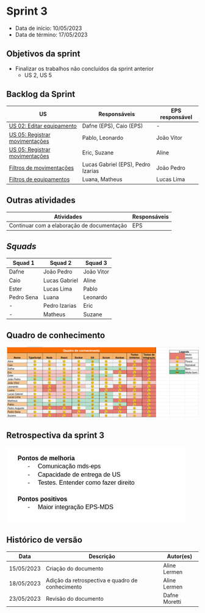 # Sprint 3

- Data de início: 10/05/2023
- Data de término: 17/05/2023

## Objetivos da sprint
* Finalizar os trabalhos não concluídos da sprint anterior
    * US 2, US 5


## Backlog da Sprint
|**US**|**Responsáveis**|**EPS responsável**|
|--------|-------------|-------------|
| [US 02: Editar equipamento](https://github.com/fga-eps-mds/2023-1-Alectrion-DOC/issues/36)       |Dafne (EPS), Caio (EPS) | - |
| [US 05: Registrar movimentações](https://github.com/fga-eps-mds/2023-1-alectrion-doc/issues/50)  |Pablo, Leonardo| João Vitor |
| [US 05: Registrar movimentações](https://github.com/fga-eps-mds/2023-1-alectrion-doc/issues/50)  |Eric, Suzane| Aline |
| [Filtros de movimentações](https://github.com/fga-eps-mds/2023-1-Alectrion-DOC/issues/81)        |Lucas Gabriel (EPS), Pedro Izarias| João Pedro |
| [Filtros de equipamentos](https://github.com/fga-eps-mds/2023-1-alectrion-doc/issues/84)         |Luana, Matheus| Lucas Lima |


## Outras atividades
|**Atividades**|**Responsáveis**|
|--------|-------------|
Continuar com a elaboração de documentação | EPS

## *Squads*
|**Squad 1** |**Squad 2**     |**Squad 3**|
|------------|----------------|-----------|
| Dafne      | João Pedro     | João Vitor
| Caio       | Lucas Gabriel  | Aline
| Ester      | Lucas Lima     | Pablo
| Pedro Sena | Luana          | Leonardo
|     -      | Pedro Izarias  | Eric
|     -      | Matheus        | Suzane


## Quadro de conhecimento
<img src="../../assets/quadro-conhecimento/quadro-sprint3.png">

## Retrospectiva da sprint 3
<img src="../../assets/retrospectivas/retro-sprint3.png">

## Histórico de versão

|**Data**|**Descrição**|**Autor(es)**|
|--------|-------------|--------------|
| 15/05/2023 | Criação do documento | Aline Lermen |
| 18/05/2023 | Adição da retrospectiva e quadro de conhecimento | Aline Lermen |
| 23/05/2023 | Revisão do documento | Dafne Moretti |